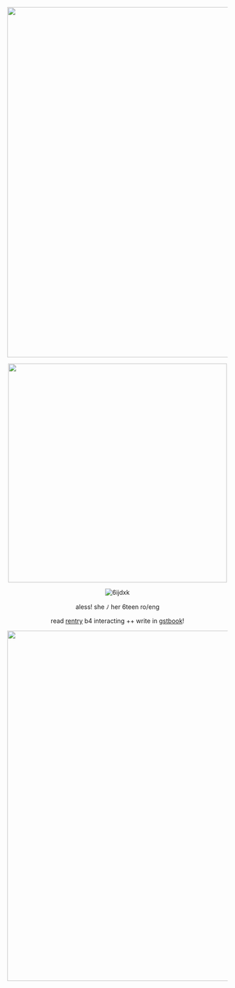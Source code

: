 <p align="center"> <img width="800" src="https://files.catbox.moe/8arej2.png">
<p align="center"> <img width="500" src="https://cdn.discordapp.com/attachments/675610269699014710/1245458789616975995/boothill_gif_frame.gif?ex=6658d362&is=665781e2&hm=e9909faced9ddcf05acff27557d67b546e04c0edf6ac00d1d8059782639a55fc&">
  
<div align="center"> 
  
![6ijdxk](https://github.com/vampbite/vampbite/assets/145265219/71eb3d74-e08a-4af2-9dd6-1e1fab336168)

<div align="center"> 
  
aless! she ﾉ her 6teen ro/eng

<div align="center"> 
  
  read [rentry](https://rentry.co/westrnights) b4 interacting ++ write in [gstbook](https://vmprism.123guestbook.com/#)!

<p align="center"> <img width="800" src="https://files.catbox.moe/vrpker.png">

